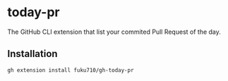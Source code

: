 # today-pr

The GitHub CLI extension that list your commited Pull Request of the day.

## Installation

```
gh extension install fuku710/gh-today-pr
```
